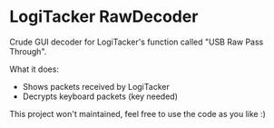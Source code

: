 # LogiTacker RawDecoder

Crude GUI decoder for LogiTacker's function called "USB Raw Pass Through".

What it does:
- Shows packets received by LogiTacker
- Decrypts keyboard packets (key needed)

This project won't maintained, feel free to use the code as you like :)